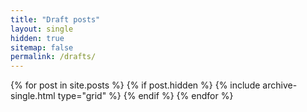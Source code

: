 ```yaml
---
title: "Draft posts"
layout: single
hidden: true
sitemap: false
permalink: /drafts/
---
```


<div class="grid__wrapper">
  {% for post in site.posts %}
    {% if post.hidden %}
    {% include archive-single.html type="grid" %}
    {% endif %}
  {% endfor %}
</div>